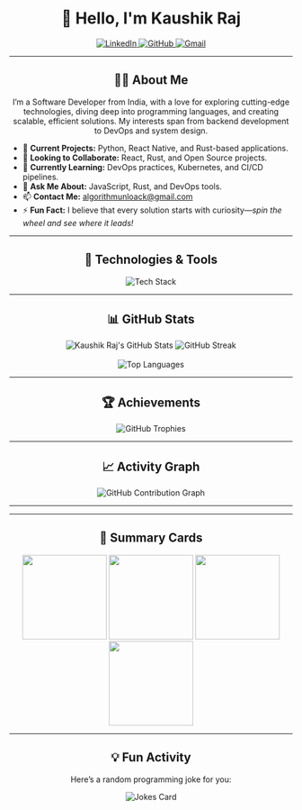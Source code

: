 <h1 align="center">👋 Hello, I'm Kaushik Raj</h1>

<p align="center">
<a href="https://www.linkedin.com/in/kaushik-raj-86929226a/" target="_blank">
<img src="https://img.shields.io/badge/LinkedIn-0077B5?style=for-the-badge&logo=linkedin&logoColor=white" alt="LinkedIn" />
</a>
<a href="https://github.com/shitcodebykaushik" target="_blank">
<img src="https://img.shields.io/badge/GitHub-100000?style=for-the-badge&logo=github&logoColor=white" alt="GitHub" />
</a>
<a href="mailto:algorithmunloack@gmail.com" target="_blank">
<img src="https://img.shields.io/badge/Gmail-D14836?style=for-the-badge&logo=gmail&logoColor=white" alt="Gmail" />
</a>
</p>

---

<h2 align="center">🙋‍♂️ About Me</h2>

<p align="center">
I’m a  Software Developer from India, with a love for exploring cutting-edge technologies, diving deep into programming languages, and creating scalable, efficient solutions. My interests span from backend development to DevOps and system design.
</p>

- 🔭 **Current Projects:** Python, React Native, and Rust-based applications.  
- 👯 **Looking to Collaborate:** React, Rust, and Open Source projects.  
- 🌱 **Currently Learning:** DevOps practices, Kubernetes, and CI/CD pipelines.  
- 💬 **Ask Me About:** JavaScript, Rust, and DevOps tools.  
- 📫 **Contact Me:** algorithmunloack@gmail.com  
- ⚡ **Fun Fact:** I believe that every solution starts with curiosity—*spin the wheel and see where it leads!*  

---

<h2 align="center">🔧 Technologies & Tools</h2>

<p align="center">
<img src="https://skillicons.dev/icons?i=go,rust,cpp,python,js,html,css,bash,nodejs,react,nextjs,redux,express,mongodb,postgres,redis,docker,kubernetes,jenkins,git,github,linux,vercel,postman,vscode,regex,reactnative&theme=dark" alt="Tech Stack" />
</p>

---

<h2 align="center">📊 GitHub Stats</h2>
<div align="center">
  <img src="https://github-readme-stats.vercel.app/api?username=shitcodebykaushik&show_icons=true&theme=tokyonight" alt="Kaushik Raj's GitHub Stats" />
  <img src="https://github-readme-streak-stats.herokuapp.com/?user=shitcodebykaushik&theme=tokyonight" alt="GitHub Streak" />
</div>
<br />
<div align="center">
  <img src="https://github-readme-stats.vercel.app/api/top-langs/?username=shitcodebykaushik&layout=compact&theme=tokyonight" alt="Top Languages" />
</div>

---

<h2 align="center">🏆 Achievements</h2>
<p align="center">
<img src="https://github-profile-trophy.vercel.app/?username=shitcodebykaushik&theme=juicyfresh&margin-w=15&margin-h=15" alt="GitHub Trophies" />
</p>

---

<h2 align="center">📈 Activity Graph</h2>
<p align="center">
<img src="https://github-readme-activity-graph.vercel.app/graph?username=shitcodebykaushik&theme=tokyo-night" alt="GitHub Contribution Graph" />
</p>

---



---

<h2 align="center">🎯 Summary Cards</h2>
<div align="center">
  <img src="http://github-profile-summary-cards.vercel.app/api/cards/stats?username=shitcodebykaushik&theme=tokyonight" height="150" />
  <img src="http://github-profile-summary-cards.vercel.app/api/cards/most-commit-language?username=shitcodebykaushik&theme=tokyonight" height="150" />
  <img src="http://github-profile-summary-cards.vercel.app/api/cards/repos-per-language?username=shitcodebykaushik&theme=tokyonight" height="150" />
  <img src="http://github-profile-summary-cards.vercel.app/api/cards/profile-details?username=shitcodebykaushik&theme=tokyonight" height="150" />
</div>

---

<h2 align="center">💡 Fun Activity</h2>
<p align="center">Here’s a random programming joke for you:</p>
<p align="center"><img src="https://readme-jokes.vercel.app/api" alt="Jokes Card" /></p>
